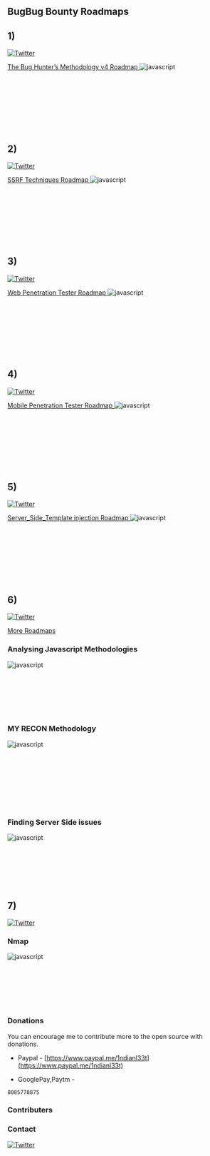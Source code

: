 
## BugBug Bounty Roadmaps

## 1) 
[![Twitter](https://img.shields.io/badge/twitter-@jhaddix-blue.svg)](https://twitter.com/jhaddix)

[ The Bug Hunter’s Methodology v4
Roadmap ](https://drive.google.com/file/d/1H2NiJKNbtdcwpfY95SgDnM5IpKzYKl-k/view?usp=drivesdk)
![javascript](https://github.com/1ndianl33t/Bug-Bounty-Roadmaps/blob/master/Bug%20Bounty%20methodology%20v4%20by%20%40jhaddix.jpg)

</br></br></br></br></br></br></br>

## 2) 
[![Twitter](https://img.shields.io/badge/twitter-@d0nutptr-blue.svg)](https://twitter.com/d0nutptr)

[  SSRF Techniques
Roadmap ](https://drive.google.com/file/d/1H6xMKBMoK6xS4tR_3PGkuJS2PQHAu9f5/view?usp=drivesdk)
![javascript](https://github.com/1ndianl33t/Bug-Bounty-Roadmaps/blob/master/SSRF%20Techniques%20by%20%40d0nut.jpg)

</br></br></br></br></br></br></br>

## 3)
[![Twitter](https://img.shields.io/badge/twitter-@Virdoex_hunter-blue.svg)](https://twitter.com/Virdoex_hunter)

[  Web Penetration Tester Roadmap ](https://drive.google.com/file/d/1HHc-6O1u_PtP4W5acZMMqVf_h_2a5PIo/view?usp=drivesdk)
![javascript](https://github.com/1ndianl33t/Bug-Bounty-Roadmaps/blob/master/Web%20Roadmap.png)

</br></br></br></br></br></br></br>

## 4)
[![Twitter](https://img.shields.io/badge/twitter-@rezaduty-blue.svg)](https://twitter.com/rezaduty)

[  Mobile Penetration Tester Roadmap ](https://drive.google.com/file/d/1HGRr4Cc-zeIBu1UQJz5xfkYtwT7g8ETW/view?usp=drivesdk)
![javascript](https://github.com/1ndianl33t/Bug-Bounty-Roadmaps/blob/master/Mobile%20Roadmap.png)

</br></br></br></br></br></br></br>

## 5)
[![Twitter](https://img.shields.io/badge/twitter-@0xklaue-blue.svg)](https://twitter.com/0xklaue)

[  Server_Side_Template injection Roadmap ](https://drive.google.com/file/d/1H4TsKuLmvaLBX9smitr8lOvINt5f5xrX/view?usp=drivesdk)
![javascript](https://github.com/1ndianl33t/Bug-Bounty-Roadmaps/blob/master/Server%20Side%20Template%20injection.jpg)

</br></br></br></br></br></br></br>

## 6)

[![Twitter](https://img.shields.io/badge/twitter-@imranparray101-blue.svg)](https://twitter.com/imranparray101)

[ More 
Roadmaps ](https://github.com/imran-parray/hacking-methodologies/blob/master/methodolog.md)
### Analysing Javascript Methodologies
![javascript](https://github.com/imran-parray/hacking-methodologies/blob/master/images/Javascript-file-methodology.png)
</br></br></br></br></br></br></br>
 
### MY RECON Methodology
![javascript](https://github.com/imran-parray/hacking-methodologies/blob/master/images/TARGET.png)

</br></br></br></br></br></br></br>
 
### Finding Server Side issues
![javascript](https://github.com/imran-parray/hacking-methodologies/blob/master/images/my-recon.jpg)
</br></br></br></br></br></br></br>

## 7) 
[![Twitter](https://img.shields.io/badge/twitter-@D4V1DH4YT3R-blue.svg)](https://twitter.com/D4V1DH4YT3R)

### Nmap
![javascript](https://github.com/1ndianl33t/Bug-Bounty-Roadmaps/blob/master/IMG_20200720_035523.jpg)
</br></br></br></br></br></br></br>

### Donations
You can encourage me to contribute more to the open source with donations.

- Paypal - [https://www.paypal.me/1ndianl33t](https://www.paypal.me/1ndianl33t)

- GooglePay,Paytm -

`8085778875`

### Contributers




### Contact
[![Twitter](https://img.shields.io/badge/twitter-@1ndianl33t-blue.svg)](https://twitter.com/1ndianl33t)


